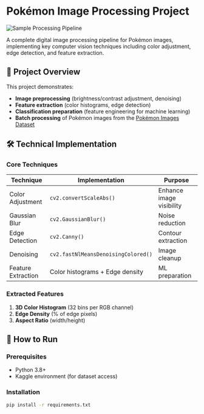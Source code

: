 # Pokémon Image Processing Project

![Sample Processing Pipeline](processed_pokemon/collages/collage_pikachu.png)

A complete digital image processing pipeline for Pokémon images, implementing key computer vision techniques including color adjustment, edge detection, and feature extraction.

## 📌 Project Overview

This project demonstrates:
- **Image preprocessing** (brightness/contrast adjustment, denoising)
- **Feature extraction** (color histograms, edge detection)
- **Classification preparation** (feature engineering for machine learning)
- **Batch processing** of Pokémon images from the [Pokémon Images Dataset](https://www.kaggle.com/datasets/vishalsubbiah/pokemon-images-and-types)

## 🛠️ Technical Implementation

### Core Techniques
| Technique | Implementation | Purpose |
|-----------|----------------|---------|
| Color Adjustment | `cv2.convertScaleAbs()` | Enhance image visibility |
| Gaussian Blur | `cv2.GaussianBlur()` | Noise reduction |
| Edge Detection | `cv2.Canny()` | Contour extraction |
| Denoising | `cv2.fastNlMeansDenoisingColored()` | Image cleanup |
| Feature Extraction | Color histograms + Edge density | ML preparation |

### Extracted Features
1. **3D Color Histogram** (32 bins per RGB channel)
2. **Edge Density** (% of edge pixels)
3. **Aspect Ratio** (width/height)

## 🚀 How to Run

### Prerequisites
- Python 3.8+
- Kaggle environment (for dataset access)

### Installation
```bash
pip install -r requirements.txt
